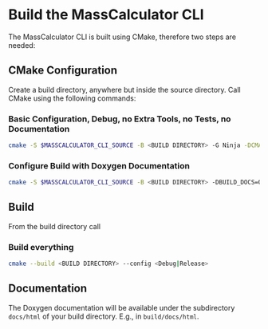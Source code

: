 # Build the MassCalculator CLI

The MassCalculator CLI is built using CMake, therefore two steps are needed:

## CMake Configuration

Create a build directory, anywhere but inside the source directory.
Call CMake using the following commands:

### Basic Configuration, Debug, no Extra Tools, no Tests, no Documentation

```bash
cmake -S $MASSCALCULATOR_CLI_SOURCE -B <BUILD DIRECTORY> -G Ninja -DCMAKE_BUILD_TYPE=<Debug|Release>
```

### Configure Build with Doxygen Documentation

```bash
cmake -S $MASSCALCULATOR_CLI_SOURCE -B <BUILD DIRECTORY> -DBUILD_DOCS=ON
```

## Build

From the build directory call

### Build everything

```bash
cmake --build <BUILD DIRECTORY> --config <Debug|Release>
```

## Documentation

The Doxygen documentation will be available under the subdirectory `docs/html`
of your build directory. E.g., in `build/docs/html`.
